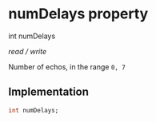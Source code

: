 


# numDelays property







int numDelays
  
_<span class="feature">read / write</span>_



<p>Number of echos, in the range <code>0, 7</code></p>



## Implementation

```dart
int numDelays;
```







